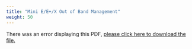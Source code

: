 ```yaml
---
title: "Mini E/E+/X Out of Band Management"
weight: 50
---
```


<object data="https://www.truenas.com/docs/files/MiniEE+XOOBM1.1.pdf" type="application/pdf" width="95%" height="1000">
  There was an error displaying this PDF, <a href="https://www.truenas.com/docs/files/MiniEE+XOOBM1.1.pdf">please click here to download the file.</a>
</object>
